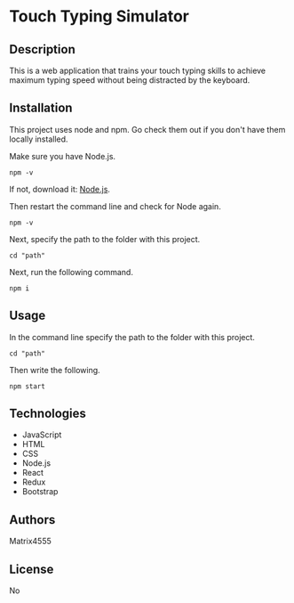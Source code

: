 # Touch Typing Simulator

## Description

This is a web application that trains your touch typing skills to achieve maximum typing speed without being distracted by the keyboard.

## Installation

This project uses node and npm. Go check them out if you don't have them locally installed.

Make sure you have Node.js.

```
npm -v
```

If not, download it: [Node.js](https://nodejs.org/).

Then restart the command line and check for Node again.

```
npm -v
```

Next, specify the path to the folder with this project. 

```
cd "path"
```

Next, run the following command.

```
npm i
```

## Usage

In the command line specify the path to the folder with this project.

```
cd "path"
```

Then write the following.

```
npm start
```

## Technologies

- JavaScript
- HTML
- CSS
- Node.js
- React
- Redux
- Bootstrap

## Authors

Matrix4555

## License

No
